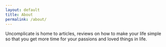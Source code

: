 ```yaml
---
layout: default
title: About
permalink: /about/
---
```

Uncomplicate is home to articles, reviews on how to make your life simple 
so that you get more time for your passions and loved things in life.